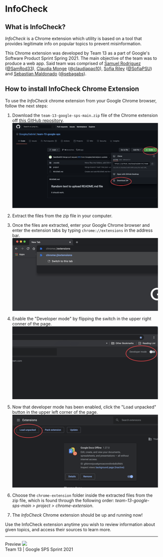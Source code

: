 # InfoCheck

## What is InfoCheck?
*InfoCheck* is a Chrome extension which utility is based on a tool that provides legitimate info on popular topics to prevent misinformation. 

This Chrome extension was developed by Team 13 as a part of Google's Software Product Sprint Spring 2021. The main objective of the team was to produce a web app. Said team was comprised of [Samuel Rodriguez](mailto:samuelrprofessional@gmail.com) ([@SamRod33](https://github.com/SamRod33)), [Claudia Monge](mailto:cmongetorres@sps-program.com) ([@claudiapao10](https://github.com/claudiapao10)), [Sofia Riley](mailto:sofia.riley30@gmail.com) ([@SofiaPSU](https://github.com/SofiaPSU)) and [Sebastian Maldonado](mailto:sg.maldonador01@gmail.com) ([@sebagabs](https://github.com/sebagabs)).

## How to install InfoCheck Chrome Extension

To use the *InfoCheck* chrome extension from your Google Chrome browser, follow the next steps:
 1. Download the `team-13-google-sps-main.zip` file of the Chrome extension off [this GitHub repository](https://github.com/GoogleyGabriel/team-13-google-sps).
 ![image](/readme-images/install-0.png)
 
 2. Extract the files from the zip file in your computer.
 3. Once the files are extracted, enter your Google Chrome browser and enter the extension tabs by typing `chrome://extensions`  in the address bar.
 ![image](/readme-images/install-1.png)
 
 4. Enable the "Developer mode" by flipping the switch in the upper right conner of the page.
 ![image](/readme-images/install-2.png)
 
 5. Now that developer mode has been enabled, click the "Load unpacked" button in the upper left corner of the page. 
 ![image](/readme-images/install-3.png)
 
 6. Choose the `chrome-extension` folder inside the extracted files from the zip file, which is found through the following order: *team-13-google-sps-main > project > chrome-extension*. 
 7. The *InfoCheck* Chrome extension should be up and running now!
 
Use the InfoCheck extension anytime you wish to review information about given topics, and access their sources to learn more.
***
Preview
<img src="https://i.imgur.com/rEcgC9P.gif"><br>
Team 13 | Google SPS Sprint 2021
